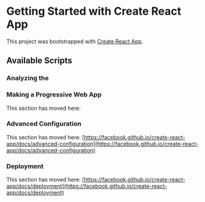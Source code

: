 # Getting Started with Create React App

This project was bootstrapped with [Create React App](https://github.com/facebook/create-react-app).

## Available Scripts




### Analyzing the 



### Making a Progressive Web App

This section has moved here:

### Advanced Configuration

This section has moved here: [https://facebook.github.io/create-react-app/docs/advanced-configuration](https://facebook.github.io/create-react-app/docs/advanced-configuration)

### Deployment

This section has moved here: [https://facebook.github.io/create-react-app/docs/deployment](https://facebook.github.io/create-react-app/docs/deployment)


